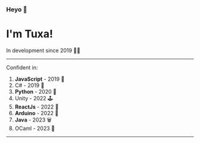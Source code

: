 ### Heyo 👋 
# I'm Tuxa!
In development since 2019 👨‍💻

___
Confident in:
1) **JavaScript** - 2019 🌟
2) C# - 2019 💫
3) **Python** - 2020 🐍
4) Unity - 2022 🕹
5) **ReactJs** - 2022 📖
6) **Arduino** - 2022 🤖
7) **Java** - 2023 🗑
8) OCaml - 2023 🐫
___
